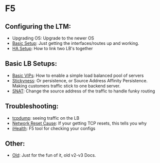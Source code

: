 # F5

## Configuring the LTM: 
- Upgrading OS: Upgrade to the newer OS
- [Basic Setup](basic-physical-setup-v-11.md): Just getting the interfaces/routes up and working.
- [HA Setup](ha-setup.md): How to link two LB's together

## Basic LB Setups:
- [Basic VIPs](basic-vips.md):  How to enable a simple load balanced pool of servers
- [Stickyness](stickyness.md): Or persistence, or Source Address Affinity Persistence. Making customers traffic stick to one backend server. 
- [SNAT](snat.md): Change the source address of the traffic to handle funky routing


## Troubleshooting: 
- [tcpdump](tcpdump.md): seeing traffic on the LB
- [Network Reset Cause](network-reset-cause.md): If your getting TCP resets, this tells you why
- [iHealth](https://f5.com/support/tools/ihealth?mkt_tok=3RkMMJWWfF9wsRoksqzBc%2B%2FhmjTEU5z16u4lXK%2BxhIkz2EFye%2BLIHETpodcMTstnM77YDBceEJhqyQJxPr3DKdMNydh%2BRhbqCw%3D%3D): F5 tool for checking your configs

## Other: 
- [Old](old.md): Just for the fun of it, old v2-v3 Docs.  